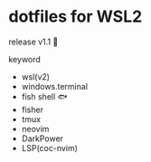 # dotfiles for WSL2

release v1.1 🎊

keyword
- wsl(v2)
- windows.terminal
- fish shell 🐟
- fisher
- tmux
- neovim
- DarkPower
- LSP(coc-nvim)
